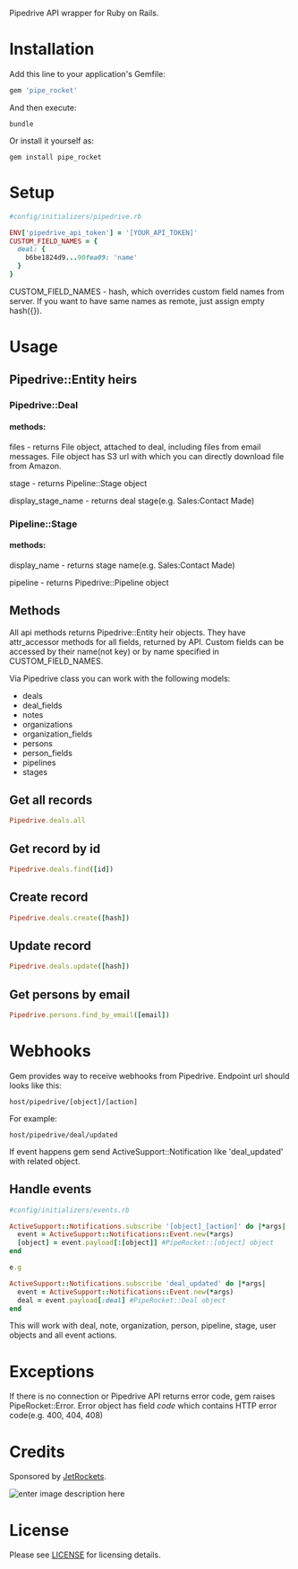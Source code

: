 Pipedrive API wrapper for Ruby on Rails.

# Installation
Add this line to your application's Gemfile:

``` Ruby
gem 'pipe_rocket'
```

And then execute:

```
bundle
```

Or install it yourself as:

```
gem install pipe_rocket
```

# Setup
``` Ruby
#config/initializers/pipedrive.rb

ENV['pipedrive_api_token'] = '[YOUR_API_TOKEN]'
CUSTOM_FIELD_NAMES = {
  deal: {
    b6be1824d9...90fea09: 'name'
  }
}
```
CUSTOM_FIELD_NAMES - hash, which overrides custom field names from server. If you want to have same names as remote, just assign empty hash({}).

# Usage

## Pipedrive::Entity heirs

### Pipedrive::Deal
#### methods:

files - returns File object, attached to deal, including files from email messages. File object has S3 url with which you can directly download file from Amazon.

stage - returns Pipeline::Stage object

display_stage_name - returns deal stage(e.g. Sales:Contact Made)

### Pipeline::Stage
#### methods:

display_name - returns stage name(e.g. Sales:Contact Made)

pipeline - returns Pipedrive::Pipeline object

## Methods

All api methods returns Pipedrive::Entity heir objects. They have attr_accessor methods for all fields, returned by API. Custom fields can be accessed by their name(not key) or by name specified in CUSTOM_FIELD_NAMES. 

Via Pipedrive class you can work with the following models: 
 - deals
 - deal_fields
 - notes
 - organizations
 - organization_fields
 - persons
 - person_fields
 - pipelines
 - stages

 
## Get all records
``` Ruby
Pipedrive.deals.all
```

## Get record by id
``` Ruby
Pipedrive.deals.find([id])
```

## Create record
``` Ruby
Pipedrive.deals.create([hash])
```

## Update record
``` Ruby
Pipedrive.deals.update([hash])
```

## Get persons by email
``` Ruby
Pipedrive.persons.find_by_email([email])
```

# Webhooks
Gem provides way to receive webhooks from Pipedrive. 
Endpoint url should looks like this:

    host/pipedrive/[object]/[action]

For example:

    host/pipedrive/deal/updated

If event happens gem send ActiveSupport::Notification like 'deal_updated' with related object.

## Handle events
``` Ruby
#config/initializers/events.rb

ActiveSupport::Notifications.subscribe '[object]_[action]' do |*args|
  event = ActiveSupport::Notifications::Event.new(*args)
  [object] = event.payload[:[object]] #PipeRocket::[object] object
end

e.g

ActiveSupport::Notifications.subscribe 'deal_updated' do |*args|
  event = ActiveSupport::Notifications::Event.new(*args)
  deal = event.payload[:deal] #PipeRocket::Deal object
end
```

This will work with deal, note, organization, person, pipeline, stage, user objects and all event actions.

# Exceptions
If there is no connection or Pipedrive API returns error code, gem raises PipeRocket::Error. Error object has field *code* which contains HTTP error code(e.g. 400, 404, 408)


# Credits
Sponsored by [JetRockets](http://www.jetrockets.pro/).

![enter image description here](https://camo.githubusercontent.com/034460a54d8671d0d7e5743540613d26e27f16b7/687474703a2f2f6a6574726f636b6574732e70726f2f6a6574726f636b6574732d77686974652e706e67)

# License
Please see [LICENSE](https://github.com/agafonovmak/pipe_rocket/blob/master/LICENSE) for licensing details.
